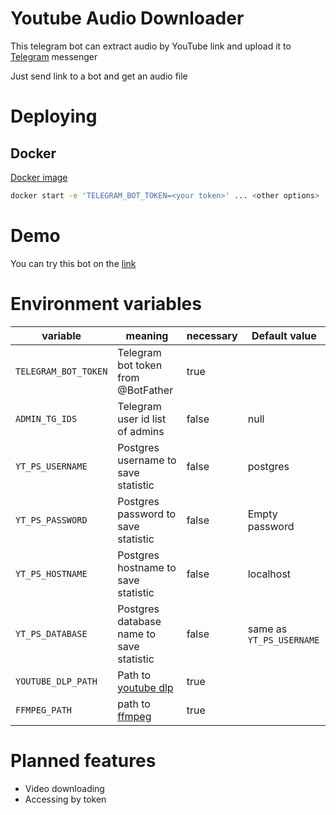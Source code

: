 # Youtube Audio Downloader

This telegram bot can extract audio by YouTube link and upload it to [Telegram](https://telegram.org/) messenger

Just send link to a bot and get an audio file

# Deploying

## Docker

[Docker image](https://hub.docker.com/r/xolli/yt-tg-music)

```bash
docker start -e 'TELEGRAM_BOT_TOKEN=<your token>' ... <other options> ... xolli/yt-tg-music
```

# Demo

You can try this bot on the [link](https://t.me/youtubedlmusicbot)

# Environment variables

| variable             | meaning                                                 | necessary | Default value            |
|----------------------|---------------------------------------------------------|-----------|--------------------------|
| `TELEGRAM_BOT_TOKEN` | Telegram bot token from @BotFather                      | true      |                          |
| `ADMIN_TG_IDS`       | Telegram user id list of admins                         | false     | null                     |
| `YT_PS_USERNAME`     | Postgres username to save statistic                     | false     | postgres                 |
| `YT_PS_PASSWORD`     | Postgres password to save statistic                     | false     | Empty password           |
| `YT_PS_HOSTNAME`     | Postgres hostname to save statistic                     | false     | localhost                |
| `YT_PS_DATABASE`     | Postgres database name to save statistic                | false     | same as `YT_PS_USERNAME` |
| `YOUTUBE_DLP_PATH`   | Path to [youtube dlp](https://github.com/yt-dlp/yt-dlp) | true      |                          |
| `FFMPEG_PATH`        | path to [ffmpeg](https://ffmpeg.org/)                   | true      |                          |

# Planned features

- Video downloading
- Accessing by token
